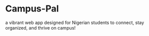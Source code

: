 # Campus-Pal
a vibrant web app designed for Nigerian students to connect, stay organized, and thrive on campus!
